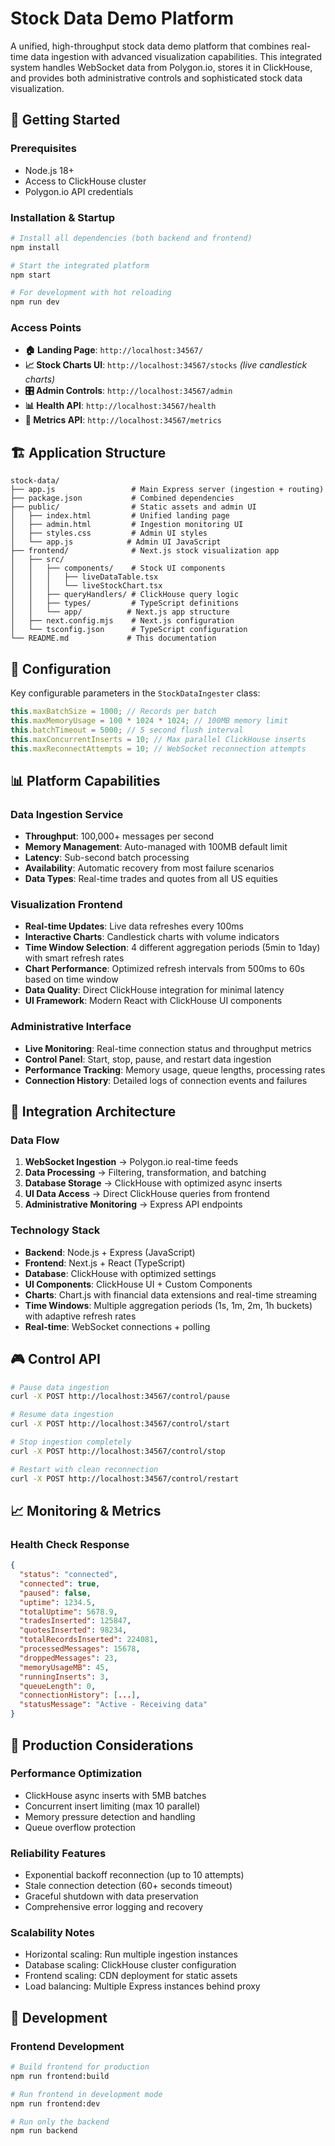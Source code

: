 # Stock Data Demo Platform

A unified, high-throughput stock data demo platform that combines real-time data ingestion with advanced visualization capabilities. This integrated system handles WebSocket data from Polygon.io, stores it in ClickHouse, and provides both administrative controls and sophisticated stock data visualization.



## 🚀 **Getting Started**

### **Prerequisites**

- Node.js 18+
- Access to ClickHouse cluster
- Polygon.io API credentials

### **Installation & Startup**

```bash
# Install all dependencies (both backend and frontend)
npm install

# Start the integrated platform
npm start

# For development with hot reloading
npm run dev
```

### **Access Points**

- **🏠 Landing Page**: `http://localhost:34567/`
- **📈 Stock Charts UI**: `http://localhost:34567/stocks` _(live candlestick charts)_
- **🎛️ Admin Controls**: `http://localhost:34567/admin`
- **📊 Health API**: `http://localhost:34567/health`
- **🔌 Metrics API**: `http://localhost:34567/metrics`

## 🏗️ **Application Structure**

```
stock-data/
├── app.js                 # Main Express server (ingestion + routing)
├── package.json           # Combined dependencies
├── public/                # Static assets and admin UI
│   ├── index.html         # Unified landing page
│   ├── admin.html         # Ingestion monitoring UI
│   ├── styles.css         # Admin UI styles
│   └── app.js            # Admin UI JavaScript
├── frontend/              # Next.js stock visualization app
│   ├── src/
│   │   ├── components/    # Stock UI components
│   │   │   ├── liveDataTable.tsx
│   │   │   └── liveStockChart.tsx
│   │   ├── queryHandlers/ # ClickHouse query logic
│   │   ├── types/         # TypeScript definitions
│   │   └── app/          # Next.js app structure
│   ├── next.config.mjs    # Next.js configuration
│   └── tsconfig.json      # TypeScript configuration
└── README.md             # This documentation
```

## 🔧 **Configuration**

Key configurable parameters in the `StockDataIngester` class:

```javascript
this.maxBatchSize = 1000; // Records per batch
this.maxMemoryUsage = 100 * 1024 * 1024; // 100MB memory limit
this.batchTimeout = 5000; // 5 second flush interval
this.maxConcurrentInserts = 10; // Max parallel ClickHouse inserts
this.maxReconnectAttempts = 10; // WebSocket reconnection attempts
```

## 📊 **Platform Capabilities**

### **Data Ingestion Service**

- **Throughput**: 100,000+ messages per second
- **Memory Management**: Auto-managed with 100MB default limit
- **Latency**: Sub-second batch processing
- **Availability**: Automatic recovery from most failure scenarios
- **Data Types**: Real-time trades and quotes from all US equities

### **Visualization Frontend**

- **Real-time Updates**: Live data refreshes every 100ms
- **Interactive Charts**: Candlestick charts with volume indicators
- **Time Window Selection**: 4 different aggregation periods (5min to 1day) with smart refresh rates
- **Chart Performance**: Optimized refresh intervals from 500ms to 60s based on time window
- **Data Quality**: Direct ClickHouse integration for minimal latency
- **UI Framework**: Modern React with ClickHouse UI components

### **Administrative Interface**

- **Live Monitoring**: Real-time connection status and throughput metrics
- **Control Panel**: Start, stop, pause, and restart data ingestion
- **Performance Tracking**: Memory usage, queue lengths, processing rates
- **Connection History**: Detailed logs of connection events and failures

## 🔗 **Integration Architecture**

### **Data Flow**

1. **WebSocket Ingestion** → Polygon.io real-time feeds
2. **Data Processing** → Filtering, transformation, and batching
3. **Database Storage** → ClickHouse with optimized async inserts
4. **UI Data Access** → Direct ClickHouse queries from frontend
5. **Administrative Monitoring** → Express API endpoints

### **Technology Stack**

- **Backend**: Node.js + Express (JavaScript)
- **Frontend**: Next.js + React (TypeScript)
- **Database**: ClickHouse with optimized settings
- **UI Components**: ClickHouse UI + Custom Components
- **Charts**: Chart.js with financial data extensions and real-time streaming
- **Time Windows**: Multiple aggregation periods (1s, 1m, 2m, 1h buckets) with adaptive refresh rates
- **Real-time**: WebSocket connections + polling

## 🎮 **Control API**

```bash
# Pause data ingestion
curl -X POST http://localhost:34567/control/pause

# Resume data ingestion
curl -X POST http://localhost:34567/control/start

# Stop ingestion completely
curl -X POST http://localhost:34567/control/stop

# Restart with clean reconnection
curl -X POST http://localhost:34567/control/restart
```

## 📈 **Monitoring & Metrics**

### **Health Check Response**

```json
{
  "status": "connected",
  "connected": true,
  "paused": false,
  "uptime": 1234.5,
  "totalUptime": 5678.9,
  "tradesInserted": 125847,
  "quotesInserted": 98234,
  "totalRecordsInserted": 224081,
  "processedMessages": 15678,
  "droppedMessages": 23,
  "memoryUsageMB": 45,
  "runningInserts": 3,
  "queueLength": 0,
  "connectionHistory": [...],
  "statusMessage": "Active - Receiving data"
}
```

## 🚨 **Production Considerations**

### **Performance Optimization**

- ClickHouse async inserts with 5MB batches
- Concurrent insert limiting (max 10 parallel)
- Memory pressure detection and handling
- Queue overflow protection

### **Reliability Features**

- Exponential backoff reconnection (up to 10 attempts)
- Stale connection detection (60+ seconds timeout)
- Graceful shutdown with data preservation
- Comprehensive error logging and recovery

### **Scalability Notes**

- Horizontal scaling: Run multiple ingestion instances
- Database scaling: ClickHouse cluster configuration
- Frontend scaling: CDN deployment for static assets
- Load balancing: Multiple Express instances behind proxy

## 🔧 **Development**

### **Frontend Development**

```bash
# Build frontend for production
npm run frontend:build

# Run frontend in development mode
npm run frontend:dev

# Run only the backend
npm run backend
```
